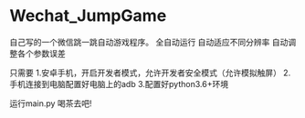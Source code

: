 # Wechat_JumpGame
自己写的一个微信跳一跳自动游戏程序。
全自动运行
自动适应不同分辨率
自动调整各个参数误差

只需要
1.安卓手机，开启开发者模式，允许开发者安全模式（允许模拟触屏）
2.手机连接到电脑配置好电脑上的adb
3.配置好python3.6+环境

运行main.py
喝茶去吧!
